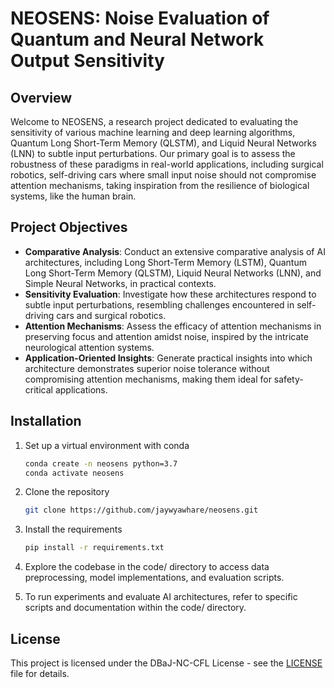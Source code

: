 # NEOSENS: Noise Evaluation of Quantum and Neural Network Output Sensitivity

## Overview
Welcome to NEOSENS, a research project dedicated to evaluating the sensitivity of various machine learning and deep learning algorithms, Quantum Long Short-Term Memory (QLSTM), and Liquid Neural Networks (LNN) to subtle input perturbations. Our primary goal is to assess the robustness of these paradigms in real-world applications, including surgical robotics, self-driving cars where small input noise should not compromise attention mechanisms, taking inspiration from the resilience of biological systems, like the human brain.

## Project Objectives

- **Comparative Analysis**: Conduct an extensive comparative analysis of AI architectures, including Long Short-Term Memory (LSTM), Quantum Long Short-Term Memory (QLSTM), Liquid Neural Networks (LNN), and Simple Neural Networks, in practical contexts.
- **Sensitivity Evaluation**: Investigate how these architectures respond to subtle input perturbations, resembling challenges encountered in self-driving cars and surgical robotics.
- **Attention Mechanisms**: Assess the efficacy of attention mechanisms in preserving focus and attention amidst noise, inspired by the intricate neurological attention systems.
- **Application-Oriented Insights**: Generate practical insights into which architecture demonstrates superior noise tolerance without compromising attention mechanisms, making them ideal for safety-critical applications.


## Installation

1. Set up a virtual environment with conda 

    ```bash
    conda create -n neosens python=3.7
    conda activate neosens
    ```
1. Clone the repository

    ```bash
    git clone https://github.com/jaywyawhare/neosens.git
    ```
1. Install the requirements

    ```bash
    pip install -r requirements.txt
    ```

1. Explore the codebase in the code/ directory to access data preprocessing, model implementations, and evaluation scripts.

1. To run experiments and evaluate AI architectures, refer to specific scripts and documentation within the code/ directory.

## License

This project is licensed under the DBaJ-NC-CFL License - see the [LICENSE](./LICENCE) file for details.